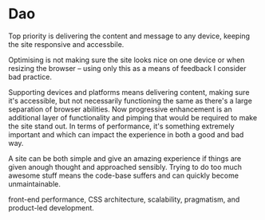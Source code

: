 # Dao

Top priority is delivering the content and message to any device, keeping the site responsive and accessbile.

Optimising is not making sure the site looks nice on one device or when resizing the browser – using only this as a means of feedback I consider bad practice.

Supporting devices and platforms means delivering content, making sure it's accessible, but not necessarily functioning the same as there's a large separation of browser abilities. Now progressive enhancement is an additional layer of functionality and pimping that would be required to make the site stand out. In terms of performance, it's something extremely important and which can impact the experience in both a good and bad way.

A site can be both simple and give an amazing experience if things are given anough thought and approached sensibly. Trying to do too much awesome stuff means the code-base suffers and can quickly become unmaintainable.

front-end performance, CSS architecture, scalability, pragmatism, and product-led development.
